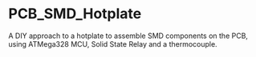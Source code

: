 # PCB_SMD_Hotplate
 A DIY approach to a hotplate to assemble SMD components on the PCB, using ATMega328 MCU, Solid State Relay and a thermocouple.
